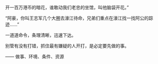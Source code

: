 开一百万港币的暗花，谁敢动我们老忠的坐馆，叫他脑袋开花。”

“阿豪，你叫王志军几个大圈去濠江待命，兄弟们重点在濠江找一找阿公的踪迹……”

一道道命令，条理清晰，迅速下达。

别管有没有打错，抓住最有嫌疑的人开打，是必定要先做的事。

——
做事、环境、条件、资源

